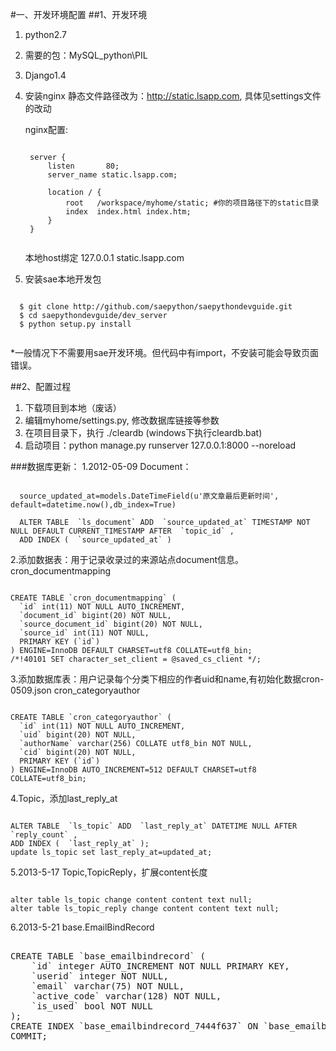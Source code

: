 #一、开发环境配置
##1、开发环境
1. python2.7
2. 需要的包：MySQL_python\PIL
3. Django1.4
4. 安装nginx
 静态文件路径改为：http://static.lsapp.com, 具体见settings文件的改动

	nginx配置:
	<pre><code>
 	server {
        listen       80;
        server_name static.lsapp.com;
 
        location / {
            root   /workspace/myhome/static; #你的项目路径下的static目录
            index  index.html index.htm;
        }
    }
 	</code></pre>

	本地host绑定
	127.0.0.1 static.lsapp.com
5. 安装sae本地开发包
  <pre><code>
  $ git clone http://github.com/saepython/saepythondevguide.git
  $ cd saepythondevguide/dev_server
  $ python setup.py install
  </code></pre>
  *一般情况下不需要用sae开发环境。但代码中有import，不安装可能会导致页面错误。
  
##2、配置过程
1. 下载项目到本地（废话）
2. 编辑myhome/settings.py, 修改数据库链接等参数
3. 在项目目录下，执行 ./cleardb (windows下执行cleardb.bat)
4. 启动项目：python manage.py runserver 127.0.0.1:8000 --noreload

###数据库更新：
1.2012-05-09
Document： 
<pre><code>
  source_updated_at=models.DateTimeField(u'原文章最后更新时间', default=datetime.now(),db_index=True)
  
  ALTER TABLE  `ls_document` ADD  `source_updated_at` TIMESTAMP NOT NULL DEFAULT CURRENT_TIMESTAMP AFTER  `topic_id` ,
  ADD INDEX (  `source_updated_at` )
</code></pre>

2.添加数据表：用于记录收录过的来源站点document信息。
cron_documentmapping
<pre><code>
CREATE TABLE `cron_documentmapping` (
  `id` int(11) NOT NULL AUTO_INCREMENT,
  `document_id` bigint(20) NOT NULL,
  `source_document_id` bigint(20) NOT NULL,
  `source_id` int(11) NOT NULL,
  PRIMARY KEY (`id`)
) ENGINE=InnoDB DEFAULT CHARSET=utf8 COLLATE=utf8_bin;
/*!40101 SET character_set_client = @saved_cs_client */;
</code></pre>

3.添加数据库表：用户记录每个分类下相应的作者uid和name,有初始化数据cron-0509.json
cron_categoryauthor
<pre><code>
CREATE TABLE `cron_categoryauthor` (
  `id` int(11) NOT NULL AUTO_INCREMENT,
  `uid` bigint(20) NOT NULL,
  `authorName` varchar(256) COLLATE utf8_bin NOT NULL,
  `cid` bigint(20) NOT NULL,
  PRIMARY KEY (`id`)
) ENGINE=InnoDB AUTO_INCREMENT=512 DEFAULT CHARSET=utf8 COLLATE=utf8_bin;
</code></pre>

4.Topic，添加last_reply_at
<pre><code>
ALTER TABLE  `ls_topic` ADD  `last_reply_at` DATETIME NULL AFTER  `reply_count` ,
ADD INDEX (  `last_reply_at` );
update ls_topic set last_reply_at=updated_at;
</code></pre>

5.2013-5-17
Topic,TopicReply，扩展content长度
<pre><code>
alter table ls_topic change content content text null;
alter table ls_topic_reply change content content text null;
</code></pre>


6.2013-5-21
base.EmailBindRecord
<pre></code>
CREATE TABLE `base_emailbindrecord` (
    `id` integer AUTO_INCREMENT NOT NULL PRIMARY KEY,
    `userid` integer NOT NULL,
    `email` varchar(75) NOT NULL,
    `active_code` varchar(128) NOT NULL,
    `is_used` bool NOT NULL
);
CREATE INDEX `base_emailbindrecord_7444f637` ON `base_emailbindrecord` (`userid`);
COMMIT;
</code></pre>